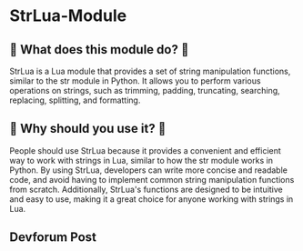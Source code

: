 # StrLua-Module

## **🧐 What does this module do? 🧐**

StrLua is a Lua module that provides a set of string manipulation functions, similar to the str module in Python. It allows you to perform various operations on strings, such as trimming, padding, truncating, searching, replacing, splitting, and formatting.

## **🧐 Why should you use it? 🧐**

People should use StrLua because it provides a convenient and efficient way to work with strings in Lua, similar to how the str module works in Python. By using StrLua, developers can write more concise and readable code, and avoid having to implement common string manipulation functions from scratch. Additionally, StrLua's functions are designed to be intuitive and easy to use, making it a great choice for anyone working with strings in Lua.

## **Devforum Post**

